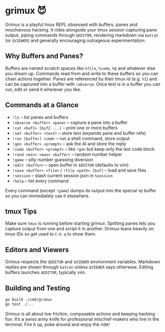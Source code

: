 # grimux 😈

Grimux is a playful tmux REPL obsessed with buffers, panes and mischievous hacking. It rides alongside your tmux session capturing pane output, piping commands through `$EDITOR`, rendering markdown via `batcat` (or `$VIEWER`) and generally encouraging outrageous experimentation.

## Why Buffers and Panes?
Buffers are named scratch spaces like `%file`, `%code`, `%@` and whatever else you dream up. Commands read from and write to these buffers so you can chain actions together. Panes are referenced by their tmux id (e.g. `%1`) and can be captured into a buffer with `!observe`. Once text is in a buffer you can run, edit or send it wherever you like.

## Commands at a Glance
- `!ls` – list panes and buffers
- `!observe <buffer> <pane>` – capture a pane into a buffer
- `!cat <buf1> [buf2 ...]` – print one or more buffers
- `!set <buffer> <text>` – store text (expands pane and buffer refs)
- `!run [buffer] <cmd>` – run a shell command, store output
- `!gen <buffer> <prompt>` – ask the AI and store the reply
- `!code <buffer> <prompt>` – like `!gen` but keep only the last code block
- `!rand <min> <max> <buffer>` – random number helper
- `!game` – silly number guessing diversion
- `!edit <buffer>` – open buffer in `$EDITOR` (defaults to vim)
- `!save <buffer> <file>` / `!file <path> [buf]` – load and save files
- `!session` – stash current session json in `%session`
- `!help` – list every command

Every command (except `!game`) dumps its output into the special `%@` buffer so you can immediately use it elsewhere.

## tmux Tips
Make sure `tmux` is running before starting grimux. Splitting panes lets you capture output from one and script it in another. Grimux leans heavily on tmux IDs so get used to `C-b q` to show them.

## Editors and Viewers
Grimux respects the `$EDITOR` and `$VIEWER` environment variables. Markdown replies are shown through `batcat` unless `$VIEWER` says otherwise. Editing buffers launches `$EDITOR`, typically vim.

## Building and Testing
```bash
go build ./cmd/grimux
go test ./...
```

Grimux is all about low friction, composable actions and keeping hacking fun. It’s a swiss army knife for professional mischief-makers who live in the terminal. Fire it up, poke around and enjoy the ride!
